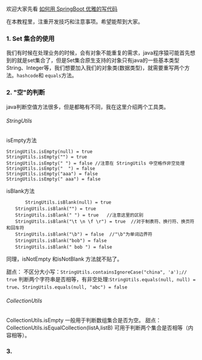 欢迎大家先看 [如何用 SpringBoot 优雅的写代码](https://www.jianshu.com/p/8338a153be6b)

在本教程里，注重开发技巧和注意事项。希望能帮到大家。

###   1. Set 集合的使用

我们有时候在处理业务的时候，会有对象不能重复的需求，java程序猿可能首先想到的就是set集合了，但是Set集合原生支持的对象只有java的一些基本类型String、Integer等，我们想要加入我们的对象类(数据类型)，就需要重写两个方法。`hashcode`和 `equals`方法。


###   2. "空"的判断

java判断空值方法很多，但是都略有不同，我在这里介绍两个工具类。

######   StringUtils
isEmpty方法
```
StringUtils.isEmpty(null) = true
StringUtils.isEmpty("") = true
StringUtils.isEmpty(" ") = false //注意在 StringUtils 中空格作非空处理
StringUtils.isEmpty("  ") = false
StringUtils.isEmpty("aaa") = false
StringUtils.isEmpty(" aaa") = false
```
isBlank方法
```
       StringUtils.isBlank(null) = true
　　StringUtils.isBlank("") = true
　　StringUtils.isBlank(" ") = true   //注意这里的区别
　　StringUtils.isBlank("\t \n \f \r") = true  //对于制表符、换行符、换页符和回车符
　　StringUtils.isBlank("\b") = false  //"\b"为单词边界符
　　StringUtils.isBlank("bob") = false
　　StringUtils.isBlank(" bob ") = false
```

同理，isNotEmpty 和isNotBlank 方法就不贴了。

甜点：
不区分大小写：`StringUtils.containsIgnoreCase("china", 'a');// true`
判断两个字符串是否相等，有非空处理:`StringUtils.equals(null, null) = true`、`StringUtils.equals(null, "abc") = false`
######   CollectionUtils
CollectionUtils.isEmpty 一般用于判断数组集合是否为空。
甜点：
CollectionUtils.isEqualCollection(listA,listB) 可用于判断两个集合是否相等（内容相等）。
###   3. 
